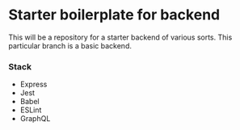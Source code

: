 # Starter boilerplate for backend

This will be a repository for a starter backend of various sorts. This
particular branch is a basic backend.

### Stack

- Express
- Jest
- Babel
- ESLint
- GraphQL

